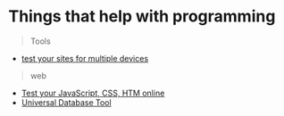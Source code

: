 # Things that help with programming

>Tools

- [test your sites for multiple devices](https://responsively.app/)

>web

- [Test your JavaScript, CSS, HTM online](https://jsfiddle.net/)
- [Universal Database Tool]([text](https://dbeaver.io/))
